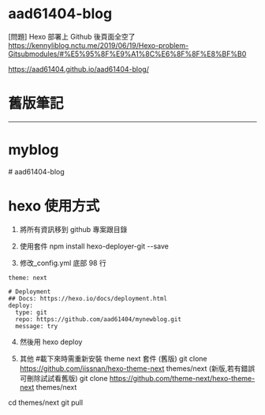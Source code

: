 # aad61404-blog


[問題] Hexo 部署上 Github 後頁面全空了
https://kennyliblog.nctu.me/2019/06/19/Hexo-problem-Gitsubmodules/#%E5%95%8F%E9%A1%8C%E6%8F%8F%E8%BF%B0


https://aad61404.github.io/aad61404-blog/

# 舊版筆記
--------------------------------------------------------

# myblog
﻿# aad61404-blog

# hexo 使用方式

1. 將所有資訊移到 github 專案跟目錄

2. 使用套件 npm install hexo-deployer-git --save

3. 修改_config.yml  底部 98 行

``` 
theme: next

# Deployment
## Docs: https://hexo.io/docs/deployment.html
deploy:
  type: git
  repo: https://github.com/aad61404/mynewblog.git
  message: try

```

4. 然後用 hexo deploy


5. 其他 
#載下來時需重新安裝 theme next 套件
(舊版)
git clone https://github.com/iissnan/hexo-theme-next themes/next
(新版,若有錯誤可刪除試試看舊版)
 git clone https://github.com/theme-next/hexo-theme-next themes/next

cd themes/next
git pull

 